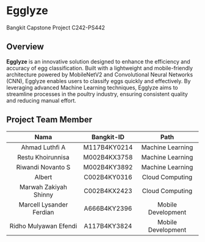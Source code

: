# Egglyze

Bangkit Capstone Project C242-PS442

## Overview

**Egglyze** is an innovative solution designed to enhance the efficiency and accuracy of egg classification. Built with a lightweight and mobile-friendly architecture powered by MobileNetV2 and Convolutional Neural Networks (CNN), Egglyze enables users to classify eggs quickly and effectively. By leveraging advanced Machine Learning techniques, Egglyze aims to streamline processes in the poultry industry, ensuring consistent quality and reducing manual effort.  

## Project Team Member

|            Nama             | Bangkit-ID |        Path        |
| :-------------------------: | :--------: | :----------------: |
|     Ahmad Luthfi A    | M117B4KY0214 |  Machine Learning  |
|  Restu Khoirunnisa  | M002B4KX3758 |  Machine Learning  |
| Riwandi Novanto S | M002B4KY3892 |  Machine Learning   |
|   Albert    | C002B4KY0316 |  Cloud Computing   |
| Marwah Zakiyah Shinny  | C002B4KX2423 | Cloud Computing |
| Marcell Lysander Ferdian  | A666B4KY2396 | Mobile Development |
| Ridho Mulyawan Efendi  | A117B4KY3824 | Mobile Development |
